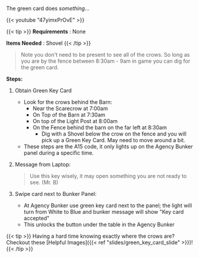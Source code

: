#####

The green card does _something_...

{{< youtube "47yimxPrOvE" >}}



{{< tip >}}
**Requirements** : None

**Items Needed** : Shovel
{{< /tip >}}

>Note you don't need to be present to see all of the crows. So long as you are by the fence between 8:30am - 9am in game you can dig for the green card.

**Steps:**

1. Obtain Green Key Card
	- Look for the crows behind the Barn:
		-  Near the Scarecrow at 7:00am
		- On Top of the Barn at 7:30am
		- On top of the Light Post at 8:00am
		- On the Fence behind the barn on the far left at 8:30am
			-  Dig with a Shovel below the crow on the fence and you will pick up a Green Key Card. May need to move around a bit.
	- These steps are the A15 code, it only lights up on the Agency Bunker panel during a specific time.
2. Message from Laptop: 

	>Use this key wisely, it may open something you are not ready to see. (Mr. B)
3. Swipe card next to Bunker Panel:
	- At Agency Bunker use green key card next to the panel; the light will turn from White to Blue and bunker message will show "Key card accepted"
	- This unlocks the button under the table in the Agency Bunker

{{< tip >}}
Having a hard time knowing exactly where the crows are? Checkout these [Helpful Images]({{< ref "slides/green_key_card_slide" >}})!
{{< /tip >}}
